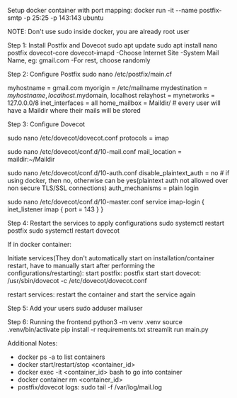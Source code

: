 Setup docker container with port mapping:
docker run -it --name postfix-smtp -p 25:25 -p 143:143 ubuntu

NOTE: Don't use sudo inside docker, you are already root user

Step 1: Install Postfix and Dovecot
sudo apt update
sudo apt install nano postfix dovecot-core dovecot-imapd
-Choose Internet Site
-System Mail Name, eg: gmail.com
-For rest, choose randomly

Step 2: Configure Postfix
sudo nano /etc/postfix/main.cf

myhostname = gmail.com
myorigin = /etc/mailname
mydestination = $myhostname, localhost.$mydomain, localhost
relayhost =
mynetworks = 127.0.0.0/8
inet_interfaces = all
home_mailbox = Maildir/ # every user will have a Maildir where their mails will be stored

Step 3: Configure Dovecot

sudo nano /etc/dovecot/dovecot.conf
protocols = imap

sudo nano /etc/dovecot/conf.d/10-mail.conf
mail_location = maildir:~/Maildir

sudo nano /etc/dovecot/conf.d/10-auth.conf
disable_plaintext_auth = no # if using docker, then no, otherwise can be yes(plaintext auth not allowed over non secure TLS/SSL connections)
auth_mechanisms = plain login

sudo nano /etc/dovecot/conf.d/10-master.conf
service imap-login {
inet_listener imap {
port = 143
}
}

Step 4: Restart the services to apply configurations
sudo systemctl restart postfix
sudo systemctl restart dovecot

If in docker container:

Initiate services(They don't automatically start on installation/container restart, have to manually start after performing the configurations/restarting):
start postfix: postfix start
start dovecot: /usr/sbin/dovecot -c /etc/dovecot/dovecot.conf

restart services:
restart the container and start the service again

Step 5: Add your users
sudo adduser mailuser

Step 6: Running the frontend
python3 -m venv .venv
source .venv/bin/activate
pip install -r requirements.txt
streamlit run main.py

Additional Notes:

- docker ps -a to list containers
- docker start/restart/stop <container_id>
- docker exec -it <container_id> bash to go into container
- docker container rm <container_id>
- postfix/dovecot logs: sudo tail -f /var/log/mail.log
